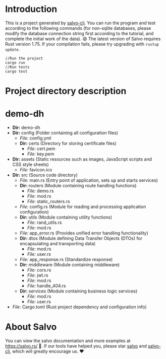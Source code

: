 # Introduction
This is a project generated by [salvo-cli](https://github.com/salvo-rs/salvo-cli). You can run the program and test according to the following commands (for non-sqlite databases, please modify the database connection string first according to the tutorial, and complete the initial work of the data).
😄 The latest version of Salvo requires Rust version 1.75. If your compilation fails, please try upgrading with `rustup update`.
``` shell
//Run the project
cargo run 
//Run tests
cargo test
```
# Project directory description
# demo-dh
- **Dir:** demo-dh 
- **Dir:** config         (Folder containing all configuration files)
    - *File:* config.yml 
    - **Dir:** certs         (Directory for storing certificate files)
        - *File:* cert.pem 
        - *File:* key.pem 
- **Dir:** assets         (Static resources such as images, JavaScript scripts and CSS style sheets)
    - *File:* favicon.ico 
- **Dir:** src         (Source code directory)
    - *File:* main.rs         (Entry point of application, sets up and starts services)
    - **Dir:** routers         (Module containing route handling functions)
        - *File:* demo.rs 
        - *File:* mod.rs 
        - *File:* static_routers.rs 
    - *File:* config.rs         (Module for reading and processing application configuration)
    - **Dir:** utils         (Module containing utility functions)
        - *File:* rand_utils.rs 
        - *File:* mod.rs 
    - *File:* app_error.rs         (Provides unified error handling functionality)
    - **Dir:** dtos         (Module defining Data Transfer Objects (DTOs) for encapsulating and transporting data)
        - *File:* mod.rs 
        - *File:* user.rs 
    - *File:* app_response.rs         (Standardize response)
    - **Dir:** middleware         (Module containing middleware)
        - *File:* cors.rs 
        - *File:* jwt.rs 
        - *File:* mod.rs 
        - *File:* handle_404.rs 
    - **Dir:** services         (Module containing business logic services)
        - *File:* mod.rs 
        - *File:* user.rs 
- *File:* Cargo.toml         (Rust project dependency and configuration info)

# About Salvo
You can view the salvo documentation and more examples at https://salvo.rs/ 📖. If our tools have helped you, please star [salvo](https://github.com/salvo-rs/salvo) and [salvo-cli](https://github.com/salvo-rs/salvo-cli), which will greatly encourage us. ❤️
